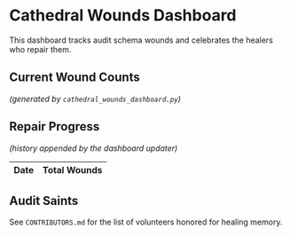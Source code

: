 # Cathedral Wounds Dashboard

This dashboard tracks audit schema wounds and celebrates the healers who repair them.

## Current Wound Counts

_(generated by `cathedral_wounds_dashboard.py`)_

## Repair Progress

_(history appended by the dashboard updater)_

| Date | Total Wounds |
|------|--------------|

## Audit Saints

See `CONTRIBUTORS.md` for the list of volunteers honored for healing memory.
